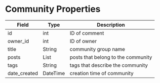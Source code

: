 # Community Properties

| Field        | Type     | Description                        |
| ------------ | -------- | ---------------------------------- |
| id           | int      | ID of comment                      |
| owner_id     | int      | ID of owner                        |
| title        | String   | community group name               |
| posts        | List     | posts that belong to the community |
| tags         | String   | tags that describe the community   |
| date_created | DateTime | creation time of community         |

